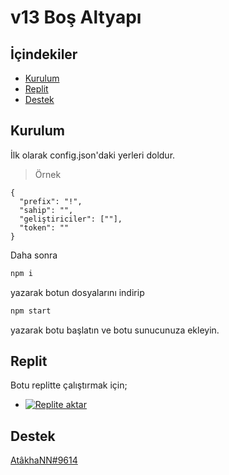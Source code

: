 # v13 Boş Altyapı

## İçindekiler

- [Kurulum](#kurulum)
- [Replit](#replit)
- [Destek](#destek)

## Kurulum

İlk olarak config.json'daki yerleri doldur.

> Örnek

```
{
  "prefix": "!",
  "sahip": "",
  "geliştiriciler": [""],
  "token": ""
}
```

Daha sonra

```sh
npm i
```
yazarak botun dosyalarını indirip

```sh
npm start
```
yazarak botu başlatın ve botu sunucunuza ekleyin.

## Replit

Botu replitte çalıştırmak için;
- [![Replite aktar](https://repl.it/badge/github/atakhanndev/v13)](https://repl.it/github/atakhanndev/v13)

## Destek
[AtâkhaNN#9614](https://discord.com/users/396935680653262849)
